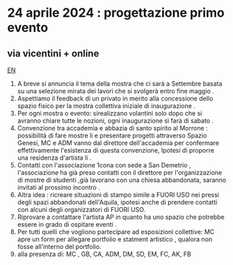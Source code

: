 <!-- Matomo -->
<script>
  var _paq = window._paq = window._paq || [];
  /* tracker methods like "setCustomDimension" should be called before "trackPageView" */
  _paq.push(['trackPageView']);
  _paq.push(['enableLinkTracking']);
  (function() {
    var u="//matomodocker.azurewebsites.net/";
    _paq.push(['setTrackerUrl', u+'matomo.php']);
    _paq.push(['setSiteId', '7']);
    var d=document, g=d.createElement('script'), s=d.getElementsByTagName('script')[0];
    g.async=true; g.src=u+'matomo.js'; s.parentNode.insertBefore(g,s);
  })();
</script>
<!-- End Matomo Code -->

# 24 aprile 2024 : progettazione primo evento
## via vicentini + online
[EN](https://spazio--genesi-github-io.translate.goog/sg_assemblee/verbali/240423.html?_x_tr_sl=it&_x_tr_tl=en&_x_tr_hl=it&_x_tr_pto=wapp)
1. A breve si annuncia il tema della mostra che ci sarà a Settembre basata su  una selezione mirata dei lavori che si svolgerà entro fine maggio .
2. Aspettiamo il feedback di un privato in merito alla concessione dello spazio fisico per la mostra collettiva iniziale di inaugurazione .
3. Per ogni mostra o evento: sirealizzano volantini solo dopo che si avranno chiare tutte le nozioni, ogni inaugurazione sì farà di sabato .
4. Convenzione tra accademia e abbazia di santo spirito al Morrone : possibilità di fare mostre li e presentare progetti attraverso Spazio Genesi, MC e ADM vanno dal direttore dell'accademia per confermare effettivamente l'esistenza di questa convenzione, Ipotesi di proporre una residenza d'artista li .
7. Contatti con l'associazione 1cona con sede a San Demetrio , l'associazione ha già preso contatti con il direttore per l'organizzazione di mostre di studenti ,già lavorano con una chiesa abbandonata, saranno invitati al prossimo incontro .
8. Altra idea : ricreare situazioni di stampo simile a FUORI USO nei pressi degli spazi abbandonati dell'Aquila, ipotesi anche di prendere contatti con alcuni degli organizzatori di FUORI USO.
9. Riprovare a contattare l'artista AP in quanto ha uno spazio che potrebbe essere in grado di ospitare eventi .
10. Per tutti quelli che vogliono partecipare ad esposizioni collettive: MC apre un form per allegare portfolio e statment artistico , qualora non fosse all'interno del portfolio.
11. alla presenza di: MC , GB, CA, ADM, DM, SD, EM, FC, AK, FB
